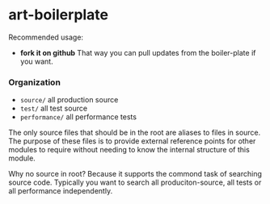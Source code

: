 # art-boilerplate

Recommended usage:

* **fork it on github** That way you can pull updates from the boiler-plate if you want.

### Organization

* `source/` all production source
* `test/` all test source
* `performance/` all performance tests

The only source files that should be in the root are aliases to files in source. The purpose of these files is to provide external reference points for other modules to require without needing to know the internal structure of this module.

Why no source in root? Because it supports the commond task of searching source code. Typically you want to search all produciton-source, all tests or all performance independently.